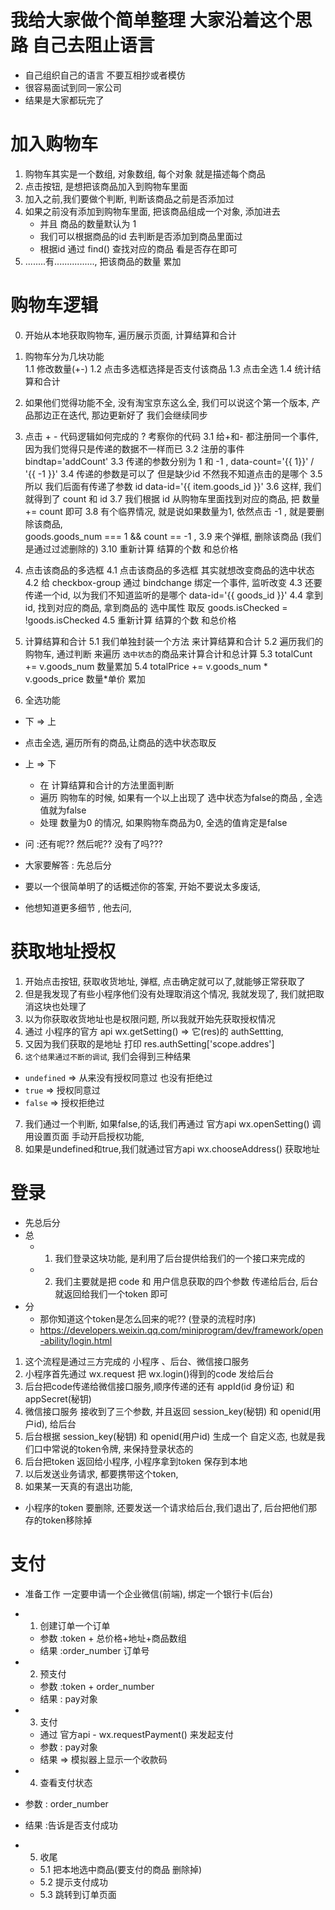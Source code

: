 # 我给大家做个简单整理 大家沿着这个思路 自己去阻止语言
- 自己组织自己的语言 不要互相抄或者模仿 
- 很容易面试到同一家公司 
- 结果是大家都玩完了

# 加入购物车
1. 购物车其实是一个数组, 对象数组, 每个对象 就是描述每个商品
2. 点击按钮, 是想把该商品加入到购物车里面
3. 加入之前,我们要做个判断, 判断该商品之前是否添加过
4. 如果之前没有添加到购物车里面, 把该商品组成一个对象, 添加进去
   - 并且 商品的数量默认为 1 
   - 我们可以根据商品的id 去判断是否添加到商品里面过
   - 根据id 通过 find() 查找对应的商品 看是否存在即可
5. ........有................, 把该商品的数量 累加



# 购物车逻辑 
0. 开始从本地获取购物车, 遍历展示页面,  计算结算和合计

1. 购物车分为几块功能  
  1.1 修改数量(+-)
  1.2 点击多选框选择是否支付该商品
  1.3 点击全选
  1.4 统计结算和合计
2. 如果他们觉得功能不全, 没有淘宝京东这么全, 我们可以说这个第一个版本,
   产品那边正在迭代, 那边更新好了 我们会继续同步  

3. 点击 + - 代码逻辑如何完成的 ? 考察你的代码
  3.1 给+和- 都注册同一个事件, 因为我们觉得只是传递的数据不一样而已
  3.2 注册的事件 bindtap='addCount' 
  3.3 传递的参数分别为 1 和 -1 , data-count='{{ 1}}' / '{{ -1 }}'
  3.4 传递的参数是可以了 但是缺少id 不然我不知道点击的是哪个
  3.5 所以 我们后面有传递了参数  id  data-id='{{ item.goods_id }}'
  3.6 这样, 我们就得到了 count 和 id
  3.7 我们根据 id 从购物车里面找到对应的商品, 把 数量 += count 即可
  3.8 有个临界情况, 就是说如果数量为1, 依然点击 -1 , 就是要删除该商品,   
     goods.goods_num === 1 && count == -1 , 
  3.9 来个弹框, 删除该商品 (我们是通过过滤删除的) 
  3.10 重新计算 结算的个数 和总价格  

4. 点击该商品的多选框
  4.1 点击该商品的多选框 其实就想改变商品的选中状态
  4.2 给 checkbox-group 通过 bindchange 绑定一个事件, 监听改变
  4.3 还要传递一个id, 以为我们不知道监听的是哪个 data-id='{{ goods_id }}'
  4.4 拿到id, 找到对应的商品, 拿到商品的 选中属性 取反
      goods.isChecked = !goods.isChecked
  4.5 重新计算 结算的个数 和总价格 

5. 计算结算和合计
 5.1 我们单独封装一个方法 来计算结算和合计
 5.2 遍历我们的购物车, 通过判断 来遍历 `选中状态`的商品来计算合计和总计算
 5.3 totalCunt += v.goods_num    数量累加
 5.4 totalPrice += v.goods_num * v.goods_price  数量*单价 累加

6. 全选功能
 - 下 => 上
  - 点击全选, 遍历所有的商品,让商品的选中状态取反
   
 - 上 => 下
    - 在 计算结算和合计的方法里面判断
    - 遍历 购物车的时候, 如果有一个以上出现了 选中状态为false的商品 , 全选值就为false
    - 处理 数量为0 的情况, 如果购物车商品为0, 全选的值肯定是false

- 问 :还有呢?? 然后呢?? 没有了吗???
- 大家要解答 : 先总后分
- 要以一个很简单明了的话概述你的答案, 开始不要说太多废话, 
- 他想知道更多细节 , 他去问, 

# 获取地址授权
1. 开始点击按钮, 获取收货地址, 弹框, 点击确定就可以了,就能够正常获取了
2. 但是我发现了有些小程序他们没有处理取消这个情况, 我就发现了, 我们就把取消这块也处理了
3. 以为你获取收货地址也是权限问题, 所以我就开始先获取授权情况
4. 通过 小程序的官方 api wx.getSetting() => 它(res)的 authSettting,
5. 又因为我们获取的是地址
    打印  res.authSetting['scope.addres']
6. `这个结果通过不断的调试`, 我们会得到三种结果
  - `undefined`  => 从来没有授权同意过 也没有拒绝过
  - `true` => 授权同意过
  - `false` => 授权拒绝过
7. 我们通过一个判断, 如果false,的话,我们再通过 官方api wx.openSetting()
  调用设置页面 手动开启授权功能, 
8. 如果是undefined和true,我们就通过官方api wx.chooseAddress() 获取地址     


# 登录
- 先总后分
- 总
  - 1. 我们登录这块功能, 是利用了后台提供给我们的一个接口来完成的
  - 2. 我们主要就是把 code 和 用户信息获取的四个参数 传递给后台, 
       后台就返回给我们一个token 即可
- 分 
  - 那你知道这个token是怎么回来的呢??  (登录的流程时序)
  - https://developers.weixin.qq.com/miniprogram/dev/framework/open-ability/login.html
1. 这个流程是通过三方完成的 小程序 、后台、微信接口服务
2. 小程序首先通过 wx.request 把  wx.login()得到的code 发给后台 
3. 后台把code传递给微信接口服务,顺序传递的还有 appId(id 身份证) 和 appSecret(秘钥)
4. 微信接口服务 接收到了三个参数, 并且返回 session_key(秘钥) 和 openid(用户id), 给后台
5. 后台根据 session_key(秘钥) 和 openid(用户id) 生成一个 自定义态, 也就是我们口中常说的token令牌, 来保持登录状态的
6. 后台把token 返回给小程序, 小程序拿到token 保存到本地
7. 以后发送业务请求, 都要携带这个token, 
8. 如果某一天真的有退出功能, 
  - 小程序的token 要删除, 还要发送一个请求给后台,我们退出了, 后台把他们那存的token移除掉



# 支付
- 准备工作
 一定要申请一个企业微信(前端), 绑定一个银行卡(后台)

- 1. 创建订单一个订单 
  - 参数 :token  + 总价格+地址+商品数组
  - 结果 :order_number 订单号
- 2. 预支付
  - 参数 :token + order_number
  - 结果 : pay对象
- 3. 支付
  - 通过 官方api - wx.requestPayment() 来发起支付
  - 参数 : pay对象
  - 结果 => 模拟器上显示一个收款码

- 4. 查看支付状态
 - 参数 : order_number
 - 结果 :告诉是否支付成功

- 5. 收尾
  - 5.1 把本地选中商品(要支付的商品 删除掉)
  - 5.2 提示支付成功
  - 5.3 跳转到订单页面
